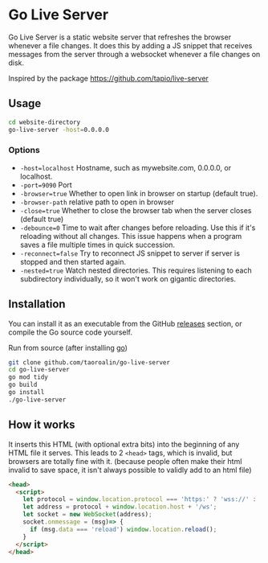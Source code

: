 # Go Live Server

Go Live Server is a static website server that refreshes the browser whenever a file changes. It does this by adding a JS snippet that receives messages from the server through a websocket whenever a file changes on disk.

Inspired by the package https://github.com/tapio/live-server

## Usage

```sh
cd website-directory
go-live-server -host=0.0.0.0
```

### Options

- `-host=localhost` Hostname, such as mywebsite.com, 0.0.0.0, or localhost.
- `-port=9090` Port
- `-browser=true` Whether to open link in browser on startup (default true).    
- `-browser-path`
        relative path to open in browser
- `-close=true` Whether to close the browser tab when the server closes (default true)
- `-debounce=0` Time to wait after changes before reloading. Use this if it's reloading without all changes. This issue happens when a program saves a file multiple times in quick succession.
- `-reconnect=false` Try to reconnect JS snippet to server if server is stopped and then started again.
- `-nested=true` Watch nested directories. This requires listening to each subdirectory individually, so it won't work on gigantic directories.

## Installation

You can install it as an executable from the GitHub [releases](https://github.com/taoroalin/go-live-server/releases) section, or compile the Go source code yourself.

Run from source (after installing [go](https://golang.org/doc/install))

```sh
git clone github.com/taoroalin/go-live-server
cd go-live-server
go mod tidy
go build
go install
./go-live-server
```

## How it works

It inserts this HTML (with optional extra bits) into the beginning of any HTML file it serves. This leads to 2 `<head>` tags, which is invalid, but browsers are totally fine with it. (because people often make their html invalid to save space, it isn't always possible to validly add to an html file)

```html
<head>
  <script>
    let protocol = window.location.protocol === 'https:' ? 'wss://' : 'ws://';
    let address = protocol + window.location.host + '/ws';
    let socket = new WebSocket(address);
    socket.onmessage = (msg)=> {
      if (msg.data === 'reload') window.location.reload();
    }
  </script>
</head>
```